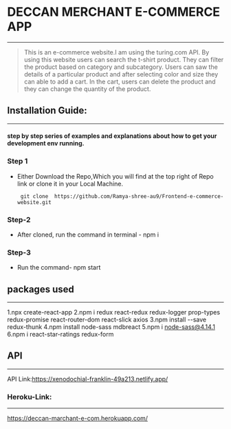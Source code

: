 # DECCAN MERCHANT E-COMMERCE APP
___

> This is an e-commerce website.I am using the turing.com API.
By using this website users can search the t-shirt product. They can filter the product based on category and subcategory. Users can saw the details of a particular product and after selecting color and size they can able to add a cart. In the cart, users can delete the product and they can change the quantity of the product.


## Installation Guide:
____________
#### step by step series of examples and explanations about how to get your development env running.

### Step 1
* Either Download the Repo,Which you will find at the top right of Repo link or clone it in your Local Machine.

       git clone  https://github.com/Ramya-shree-au9/Frontend-e-commerce-website.git

### Step-2
* After cloned, run the command in terminal - npm i

### Step-3
* Run the command- npm start

## packages used
___
1.npx create-react-app
2.npm i redux react-redux redux-logger prop-types redux-promise react-router-dom react-slick axios
3.npm install --save redux-thunk
4.npm install node-sass mdbreact
5.npm i node-sass@4.14.1
6.npm i react-star-ratings redux-form

## API
___
API Link:https://xenodochial-franklin-49a213.netlify.app/


### Heroku-Link: 
_____
https://deccan-marchant-e-com.herokuapp.com/

